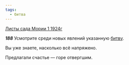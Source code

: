 ```yaml
---
tags:
  - битва
---
```


[Листы сада Мории 1 1924г](https://127.0.0.1:4002/agni/1924)

___188___
Усмотрите среди новых явлений указанную [битву](../../../tags/#битва).   

Вы уже знаете, насколько всё напряжено.   

Предлагали счастье — горе отвергшим.   

